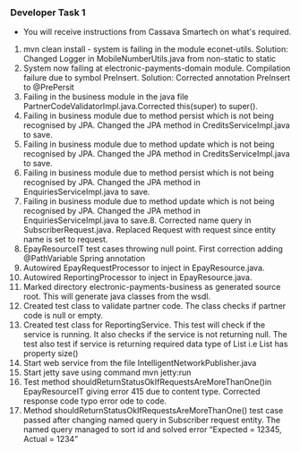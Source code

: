 ### Developer Task 1 

* You will receive instructions from Cassava Smartech on what's required.

1.	mvn clean install  - system is failing in the module econet-utils. 
Solution: Changed Logger in MobileNumberUtils.java from non-static to static
2.	System now failing at electronic-payments-domain module. Compilation failure due to symbol PreInsert. Solution: Corrected annotation PreInsert to @PrePersit
3.	Failing in the business module in the java file PartnerCodeValidatorImpl.java.Corrected this(super) to super().
4.	Failing in business module due to method persist which is not being recognised by JPA. Changed the JPA method in CreditsServiceImpl.java to save.
5.	Failing in business module due to method update which is not being recognised by JPA. Changed the JPA method in CreditsServiceImpl.java to save.
6.	Failing in business module due to method persist which is not being recognised by JPA. Changed the JPA method in EnquiriesServiceImpl.java to save.
7.	Failing in business module due to method update which is not being recognised by JPA. Changed the JPA method in EnquiriesServiceImpl.java to save.8.	Corrected name query in SubscriberRequest.java. Replaced Request with request since entity name is set to request.
8.	 EpayResourceIT test cases throwing null point. First correction adding @PathVariable Spring annotation
9.	Autowired EpayRequestProcessor to inject in EpayResource.java.
10.	Autowired ReportingProcessor to inject in EpayResource.java.
11.	Marked directory electronic-payments-business as generated source root. This will generate java classes from the wsdl.
12.	Created test class to validate partner code. The class checks if partner code is null or empty.
13.	Created test class for ReportingService. This test will check if the service is running. It also checks if the service is not returning null. The test also test if service is returning required data type of List i.e List has property size()
14.	Start web service from the file IntelligentNetworkPublisher.java
15.	Start jetty save using command mvn jetty:run
16.	Test method shouldReturnStatusOkIfRequestsAreMoreThanOne()in EpayResourceIT giving error 415 due to content type. Corrected response code typo error ode to code.
17.	Method shouldReturnStatusOkIfRequestsAreMoreThanOne() test case passed after changing named query in Subscriber request entity. The named query managed to sort id and solved error “Expected = 12345, Actual = 1234”


